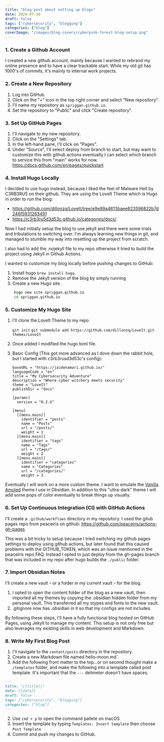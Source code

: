```yaml
---
title: "blog post about setting up blogs"
date: 2024-07-30
draft: false
tags: ["cybersecurity", "blogging"]
categories: ["blog"]
coverImage: "/images/blog-covers/cyberpunk-forest-blog-setup.png"
---
```


### 1. Create a Github Account

I created a new github account, mainly because I wanted to rebrand my online presence and to have a clear trackable start. While my old git has 1000's of commits, it's mainly to internal work projects. 

### 2. Create a New Repository

1. Log into GitHub.
2. Click on the "+" icon in the top right corner and select "New repository".
3. I'll name my repository as `spriggan.github.io`.
4. Set the repository to "Public" and click "Create repository".

### 3. Set Up GitHub Pages

1. I'll navigate to my new repository.
2. Click on the "Settings" tab.
3. In the left-hand pane, I'll click on "Pages".
4. Under "Source", I'll select deploy from branch to start, but may want to customize this with github actions eventually I can select which branch to service this from "main" works for now.
https://docs.github.com/en/pages/quickstart

### 4. Install Hugo Locally

I decided to use hugo instead, because I liked the feel of Malware Hell by C3RB3RU5 on their github. They are using the LoveIt Theme which is Hugo in order to run the blog:
- https://github.com/dillonzq/LoveIt/tree/e9e89a4613baee823596822b7d246f5931263491
- https://c3rb3ru5d3d53c.github.io/categories/docs/

Now I had initially setup the blog to use jekyll and there were some trials and tribulations to switching over. I'm always learning new things in git, and managed to stumble my way into resetting up the project from scratch.

I also had to add the .nojekyll file to my repo otherwise it tried to build the project using Jekyll in Github Actions.

I wanted to customize my blog locally before pushing changes to GitHub:

1. Install hugo `brew install hugo`.
2. Remove the Jekyll version of the blog by simply running
3. Create a new Hugo site.
```bash
	hugo new site spriggan.github.io
	cd spriggan.github.io
```

### 5. Customize My Hugo Site

1. I'll clone the LoveIt Theme to my repo
    
    `git init`
    `git submodule add https://github.com/dillonzq/LoveIt.git themes/LoveIt`
    

2. Once added I modified the hugo.toml file.
3. Basic Config (This got more advanced as I dove down the rabbit hole, but I started with c3rb3rusd3d53c's config):
	```
	baseURL = "https://jaidenamari.github.io/"  
	languageCode = "en"  
	title = "My Cybersecurity Adventure"  
	description = "Where cyber witchery meets security"  
	theme = "LoveIt"  
	publishDir = "docs"  
	  
	[params]  
	  version = "0.2.X"  
	  
	[menu]  
	  [[menu.main]]  
	    identifier = "posts"  
	    name = "Posts"  
	    url = "/posts/"  
	    weight = 1  
	  [[menu.main]]  
	    identifier = "tags"  
	    name = "Tags"  
	    url = "/tags/"  
	    weight = 2  
	  [[menu.main]]  
	    identifier = "categories"  
	    name = "Categories"  
	    url = "/categories/"  
	    weight = 3
	```

Eventually I will work on a more custom theme. I want to emulate the [Vanilla Amoled](https://github.com/SakuraIsayeki/vanilla-amoled-theme)  theme I use in Obsidian. In addition to this "ultra-dark" theme I will add some pops of color eventually to break things up visually. 
### 6. Set Up Continuous Integration (CI) with GitHub Actions

I'll create a `.github/workflows` directory in my repository. I used the gitub pages repo from peaceiris on github: https://github.com/peaceiris/actions-gh-pages 

This was a bit tricky to setup because I tried switching my github pages settings to deploy using github actions, but later found that this caused problems with the GITHUB_TOKEN, which was an issue mentioned in the peaceiris repo FAQ. Instead I opted to just deploy from the gh-pages branch that was included in my repo after hugo builds the `./public` folder.

### 7. Import Obsidian Notes

I'll create a new vault - or a folder in my current vault - for the blog.

1. I opted to open the content folder of the blog as a new vault, then imported all my themes by copying the .obsidian hidden folder from my personal vault. This transferred all my stypes and fonts to the new vault. 
2. .gitignore now has .obsidian in it so that my configs are not includes.

By following these steps, I'll have a fully functional blog hosted on GitHub Pages, using Jekyll to manage my content. This setup is not only free but also leverages my existing skills in web development and Markdown.

### 8. Write My First Blog Post

1. I'll navigate to the `content/posts` directory in the repository.
2. Create a new Markdown file named hello-moon.md`.
3. Add the following front matter to the top...or on second thought make a `/templates` folder, and make the following into a template called post template. It's important that the `---` delimeter doesn't have spaces.
    
```markdown
---
title: "{{title}}"
date: {{date}}
draft: false
tags: ["cybersecurity", "blogging"]
categories: ["blog"]
---
```
    

2. Use `cmd + p` to open the command pallete on macOS
3. Insert the template by typing `Templates: Insert template` then choose `Post Template`
4. Commit and push my changes to GitHub.